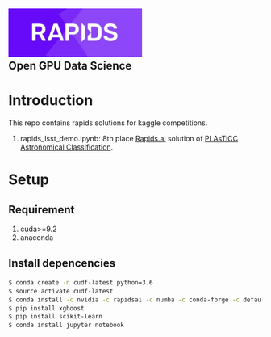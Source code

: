 ## <div align="left"><img src="img/rapids_logo.png" width="265px"/></div> Open GPU Data Science

# Introduction
This repo contains rapids solutions for kaggle competitions.
1. rapids\_lsst\_demo.ipynb: 8th place [Rapids.ai](https://rapids.ai) solution of [PLAsTiCC Astronomical Classification](https://www.kaggle.com/c/PLAsTiCC-2018).  

# Setup
## Requirement
1. cuda>=9.2
2. anaconda

## Install depencencies
```bash
$ conda create -n cudf-latest python=3.6
$ source activate cudf-latest
$ conda install -c nvidia -c rapidsai -c numba -c conda-forge -c defaults cudf=0.4.0
$ pip install xgboost
$ pip install scikit-learn
$ conda install jupyter notebook
```

